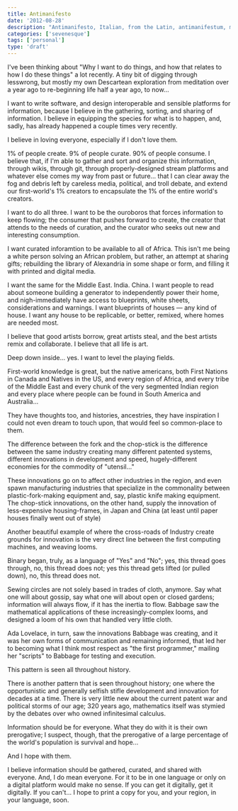 ```yaml
---
title: Antimanifesto
date: '2012-08-28'
description: "Antimanifesto, Italian, from the Latin, antimanifestum, meaning 'not clear or conspicuous.'"
categories: ['sevenesque']
tags: ['personal']
type: 'draft'
---
```


I've been thinking about "Why I want to do things, and how that relates to how
I do these things" a lot recently. A tiny bit of digging through lesswrong, but
mostly my own Descartean exploration from meditation over a year ago to
re-beginning life half a year ago, to now...

I want to write software, and design interoperable and sensible platforms for
information, because I believe in the gathering, sorting, and sharing of
information. I believe in equipping the species for what is to happen, and,
sadly, has already happened a couple times very recently.

I believe in loving everyone, especially if I don't love them.

1% of people create. 9% of people curate. 90% of people consume. I believe
that, if I'm able to gather and sort and organize this information, through
wikis, through git, through properly-designed stream platforms and whatever
else comes my way from past or future... that I can clear away the fog and
debris left by careless media, political, and troll debate, and extend our
first-world's 1% creators to encapsulate the 1% of the entire world's
creators.

I want to do all three. I want to be the ouroboros that forces information to
keep flowing; the consumer that pushes forward to create, the creator that
attends to the needs of curation, and the curator who seeks out new and
interesting consumption.

I want curated inforamtion to be available to all of Africa. This isn't me
being a white person solving an African problem, but rather, an attempt at
sharing gifts; rebuilding the library of Alexandria in some shape or form, and
filling it with printed and digital media.

I want the same for the Middle East. India. China. I want people to read about
someone building a generator to independently power their home, and
nigh-immediately have access to blueprints, white sheets, considerations and
warnings. I want blueprints of houses — any kind of house. I want any house to
be replicable, or better, remixed, where homes are needed most.

I believe that good artists borrow, great artists steal, and the best artists
remix and collaborate. I believe that all life is art.

Deep down inside... yes. I want to level the playing fields.

First-world knowledge is great, but the native americans, both First Nations in
Canada and Natives in the US, and every region of Africa, and every tribe of
the Middle East and every chunk of the very segmented Indian region and every
place where people can be found in South America and Australia...

They have thoughts too, and histories, ancestries, they have inspiration I
could not even dream to touch upon, that would feel so common-place to them.

The difference between the fork and the chop-stick is the difference between
the same industry creating many different patented systems, different
innovations in development and speed, hugely-different economies for the
commodity of "utensil..."

These innovations go on to affect other industries in the region, and even
spawn manufacturing industries that specialize in the commonality between
plastic-fork-making equipment and, say, plastic knife making equipment. The
chop-stick innovations, on the other hand, supply the innovation of
less-expensive housing-frames, in Japan and China (at least until paper houses
finally went out of style)

Another beautiful example of where the cross-roads of Industry create grounds
for innovation is the very direct line between the first computing machines,
  and weaving looms.

Binary began, truly, as a language of "Yes" and "No"; yes, this thread goes
through, no, this thread does not; yes this thread gets lifted (or pulled
down), no, this thread does not.

Sewing circles are not solely based in trades of cloth, anymore. Say what one
will about gossip, say what one will about open or closed gardens; information
will always flow, if it has the inertia to flow. Babbage saw the mathematical
applications of these increasingly-complex looms, and designed a loom of his
own that handled very little cloth.

Ada Lovelace, in turn, saw the innovations Babbage was creating, and it was her
own forms of communication and remaining informed, that led her to becoming
what I think most respect as "the first programmer," mailing her "scripts" to
Babbage for testing and execution.

This pattern is seen all throughout history.

There is another pattern that is seen throughout history; one where the
opportunistic and generally selfish stifle development and innovation for
decades at a time. There is very little new about the current patent war and
political storms of our age; 320 years ago, mathematics itself was stymied by
the debates over who owned infinitesimal calculus.

Information should be for everyone. What they do with it is their own
prerogative; I suspect, though, that the prerogative of a large percentage of
the world's population is survival and hope...

And I hope with them.

I believe information should be gathered, curated, and shared with everyone.
And, I do mean everyone. For it to be in one language or only on a digital
platform would make no sense. If you can get it digitally, get it digitally. If
you can't... I hope to print a copy for you, and your region, in your language,
soon.
